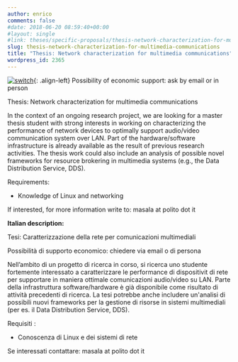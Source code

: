 ```yaml
---
author: enrico
comments: false
#date: 2018-06-20 08:59:40+00:00
#layout: single
#link: theses/specific-proposals/thesis-network-characterization-for-multimedia-communications/
slug: thesis-network-characterization-for-multimedia-communications
title: "Thesis: Network characterization for multimedia communications"
wordpress_id: 2365
---
```


[![switch]({{site.baseurl}}/res/2018/06/switch_mini.jpg)]({{site.baseurl}}/res/2018/06/switch_mini.jpg){: .align-left} Possibility of economic support: ask by email or in person

Thesis: Network characterization for multimedia communications

In the context of an ongoing research project, we are looking for a master thesis student with strong interests in working on characterizing the performance of network devices to optimally support audio/video communication system over LAN. Part of the hardware/software infrastructure is already available as the result of previous research activities. The thesis work could also include an analysis of possible novel frameworks for resource brokering in multimedia systems (e.g., the Data Distribution Service, DDS).

Requirements:

- Knowledge of Linux and networking

If interested, for more information write to: masala at polito dot it

**Italian description:**

Tesi: Caratterizzazione della rete per comunicazioni multimediali

Possibilità di supporto economico: chiedere via email o di persona

Nell’ambito di un progetto di ricerca in corso, si ricerca uno studente fortemente interessato a caratterizzare le performance di dispositivit di rete per supportare in maniera ottimale comunicazioni audio/video su LAN. Parte della infrastruttura software/hardware è già disponibile come risultato di attività precedenti di ricerca. La tesi potrebbe anche includere un'analisi di possibili nuovi frameworks per la gestione di risorse in sistemi multimediali (per es. il Data Distribution Service, DDS).

Requisiti :

- Conoscenza di Linux e dei sistemi di rete

Se interessati contattare: masala at polito dot it
